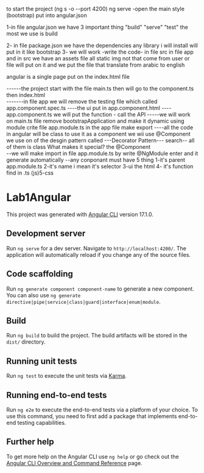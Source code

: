 to start the project (ng s -o --port 4200) ng serve -open
the main style (bootstrap) put into angular.json

1-in file angular.json we have 3 important thing "build" "serve" "test" the most we use is build

2- in file package.json we have the dependencies any library i will install will put in it like bootstrap
3- we will work -write the code- in file src in file app
and in src we have an assets file all static img not that come from user or file will put on it and we put the file that translate from arabic to english

angular is a single page put on the index.html file

------the project start with the file main.ts then will go to the component.ts then index.html  
-------in file app we will remove the testing file which called app.component.spec.ts
----the ui put in app.component.html
----app.component.ts we will put the function - call the API
-----we will work on main.ts file remove bootstrapApplication and make it dynamic using module crite file app.module.ts in the app file make export
----all the code in angular will be class to use it as a component we wii use @Component we use on of the desgin pattern called ---Decorator Pattern--- search-- all of them is class What makes it special? the @Component  
--we will make import in file app.module.ts by write @NgModule enter and it generate automatically 
--any conponant must have 5 thing 1-it's parent app.module.ts 2-it's name i mean it's selector 3-ui the html 4- it's function find in .ts (js)5-css

# Lab1Angular

This project was generated with [Angular CLI](https://github.com/angular/angular-cli) version 17.1.0.

## Development server

Run `ng serve` for a dev server. Navigate to `http://localhost:4200/`. The application will automatically reload if you change any of the source files.

## Code scaffolding

Run `ng generate component component-name` to generate a new component. You can also use `ng generate directive|pipe|service|class|guard|interface|enum|module`.

## Build

Run `ng build` to build the project. The build artifacts will be stored in the `dist/` directory.

## Running unit tests

Run `ng test` to execute the unit tests via [Karma](https://karma-runner.github.io).

## Running end-to-end tests

Run `ng e2e` to execute the end-to-end tests via a platform of your choice. To use this command, you need to first add a package that implements end-to-end testing capabilities.

## Further help

To get more help on the Angular CLI use `ng help` or go check out the [Angular CLI Overview and Command Reference](https://angular.io/cli) page.



